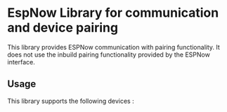 # EspNow Library for communication and device pairing
This library provides ESPNow communication with pairing functionality.
It does not use the inbuild pairing functionality provided by the ESPNow interface.

## Usage

This library supports the following devices :


